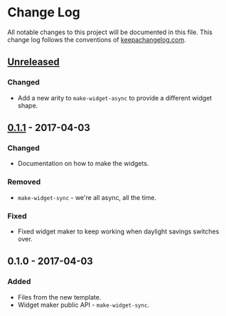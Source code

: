 # Change Log
All notable changes to this project will be documented in this file. This change log follows the conventions of [keepachangelog.com](http://keepachangelog.com/).

## [Unreleased]
### Changed
- Add a new arity to `make-widget-async` to provide a different widget shape.

## [0.1.1] - 2017-04-03
### Changed
- Documentation on how to make the widgets.

### Removed
- `make-widget-sync` - we're all async, all the time.

### Fixed
- Fixed widget maker to keep working when daylight savings switches over.

## 0.1.0 - 2017-04-03
### Added
- Files from the new template.
- Widget maker public API - `make-widget-sync`.

[Unreleased]: https://github.com/your-name/kafka-poc/compare/0.1.1...HEAD
[0.1.1]: https://github.com/your-name/kafka-poc/compare/0.1.0...0.1.1
